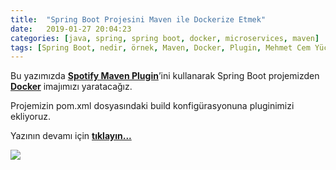 ```yaml
---
title:  "Spring Boot Projesini Maven ile Dockerize Etmek"
date:   2019-01-27 20:04:23
categories: [java, spring, spring boot, docker, microservices, maven]
tags: [Spring Boot, nedir, örnek, Maven, Docker, Plugin, Mehmet Cem Yücel, Mehmet, Cem, Yücel, Yucel, Dockerize, Dockerfile, Spring, Container, Image, CD, CI, Spotify]
---
```


Bu yazımızda  [**Spotify Maven Plugin**](https://github.com/spotify/docker-maven-plugin)’ini kullanarak Spring Boot projemizden <a style="font-weight:bold" href="https://www.docker.com/?utm_source=mehmetcemyucel.com&utm_medium=refferal&utm_campaign=blog" target="_blank">Docker</a>  imajımızı yaratacağız.

Projemizin pom.xml dosyasındaki build konfigürasyonuna pluginimizi ekliyoruz.

Yazının devamı için 
<a style="font-weight:bold" href="https://medium.com/mehmetcemyucel/e90a0d5dd002?utm_source=mehmetcemyucel.com&utm_medium=refferal&utm_campaign=blog" target="_blank">tıklayın...</a>

![](https://cdn-images-1.medium.com/max/800/1*nxoL5MIJYyvW60mkAPZpLw.jpeg)

